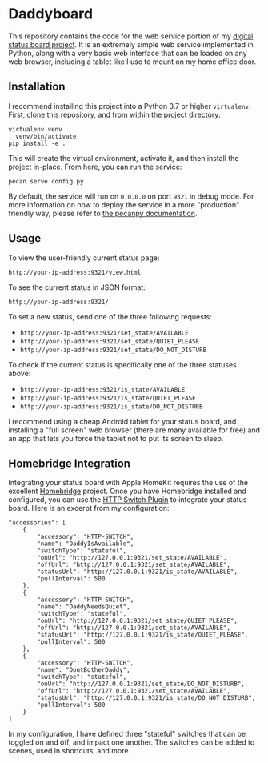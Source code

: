 # Daddyboard

This repository contains the code for the web service portion of my 
[digital status board project](https://cleverdevil.io/2020/hey-siri-dont-bother-daddy).
It is an extremely simple web service implemented in Python, along with a very
basic web interface that can be loaded on any web browser, including a tablet
like I use to mount on my home office door.

## Installation

I recommend installing this project into a Python 3.7 or higher `virtualenv`.
First, clone this repository, and from within the project directory:

```
virtualenv venv
. venv/bin/activate
pip install -e .
```

This will create the virtual environment, activate it, and then install the
project in-place. From here, you can run the service:

```
pecan serve config.py
```

By default, the service will run on `0.0.0.0` on port `9321` in debug mode. For
more information on how to deploy the service in a more "production" friendly
way, please refer to [the pecanpy documentation](https://pecan.readthedocs.io/en/latest/deployment.html).

## Usage

To view the user-friendly current status page:

`http://your-ip-address:9321/view.html`

To see the current status in JSON format:

`http://your-ip-address:9321/`

To set a new status, send one of the three following requests:

* `http://your-ip-address:9321/set_state/AVAILABLE`
* `http://your-ip-address:9321/set_state/QUIET_PLEASE`
* `http://your-ip-address:9321/set_state/DO_NOT_DISTURB`

To check if the current status is specifically one of the three statuses above:

* `http://your-ip-address:9321/is_state/AVAILABLE`
* `http://your-ip-address:9321/is_state/QUIET_PLEASE`
* `http://your-ip-address:9321/is_state/DO_NOT_DISTURB`

I recommend using a cheap Android tablet for your status board, and installing a
"full screen" web browser (there are many available for free) and an app that
lets you force the tablet not to put its screen to sleep.

## Homebridge Integration

Integrating your status board with Apple HomeKit requires the use of the
excellent [Homebridge](https://homebridge.io) project. Once you have Homebridge
installed and configured, you can use the [HTTP Switch Plugin](https://github.com/Supereg/homebridge-http-switch)
to integrate your status board. Here is an excerpt from my configuration:

```
"accessories": [
    {
        "accessory": "HTTP-SWITCH",
        "name": "DaddyIsAvailable",
        "switchType": "stateful",
        "onUrl": "http://127.0.0.1:9321/set_state/AVAILABLE",
        "offUrl": "http://127.0.0.1:9321/set_state/AVAILABLE",
        "statusUrl": "http://127.0.0.1:9321/is_state/AVAILABLE",
        "pullInterval": 500
    },
    {
        "accessory": "HTTP-SWITCH",
        "name": "DaddyNeedsQuiet",
        "switchType": "stateful",
        "onUrl": "http://127.0.0.1:9321/set_state/QUIET_PLEASE",
        "offUrl": "http://127.0.0.1:9321/set_state/AVAILABLE",
        "statusUrl": "http://127.0.0.1:9321/is_state/QUIET_PLEASE",
        "pullInterval": 500
    },
    {
        "accessory": "HTTP-SWITCH",
        "name": "DontBotherDaddy",
        "switchType": "stateful",
        "onUrl": "http://127.0.0.1:9321/set_state/DO_NOT_DISTURB",
        "offUrl": "http://127.0.0.1:9321/set_state/AVAILABLE",
        "statusUrl": "http://127.0.0.1:9321/is_state/DO_NOT_DISTURB",
        "pullInterval": 500
    }
]
```

In my configuration, I have defined three "stateful" switches that can be
toggled on and off, and impact one another. The switches can be added to scenes,
used in shortcuts, and more.
